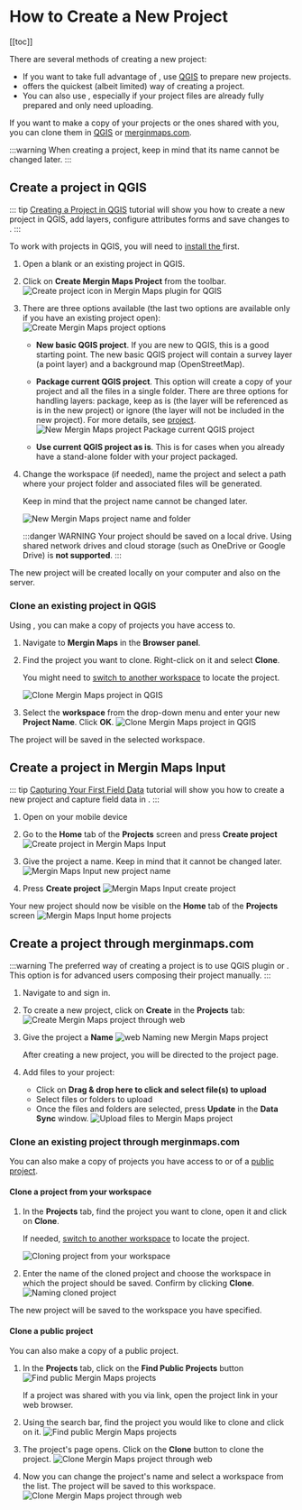 # How to Create a New Project
[[toc]]

There are several methods of creating a new <MainPlatformName /> project:
- If you want to take full advantage of <MainPlatformNameLink />, use [QGIS](./index.md#create-a-project-in-qgis) to prepare new projects.
- [<MobileAppName /> ](./index.md#create-a-project-in-mergin-maps-input) offers the quickest (albeit limited) way of creating a <MainPlatformName /> project.
- You can also use <AppDomainNameLink />, especially if your project files are already fully prepared and only need uploading.

If you want to make a copy of your projects or the ones shared with you, you can clone them in [QGIS](./index.md#clone-an-existing-project-in-qgis) or [merginmaps.com](./index.md#clone-an-existing-project-through-merginmaps-com).

:::warning
When creating a project, keep in mind that its name cannot be changed later.
:::

## Create a project in QGIS
::: tip
[Creating a Project in QGIS](../../tutorials/creating-a-project-in-qgis/index.md) tutorial will show you how to create a new project in QGIS, add layers, configure attributes forms and save changes to <MainPlatformNameLink />. 
:::

To work with <MainPlatformName /> projects in QGIS, you will need to [install the <QGISPluginName />](../../setup/install-mergin-maps-plugin-for-qgis/index.md) first.

1. Open a blank or an existing project in QGIS.
2. Click on **Create Mergin Maps Project** from the toolbar.
   ![Create project icon in Mergin Maps plugin for QGIS](../../tutorials/creating-a-project-in-qgis/qgis-create-mergin-project.jpg "Create project icon in Mergin Maps plugin for QGIS")

3. There are three options available (the last two options are available only if you have an existing project open):
   ![Create Mergin Maps project options](./mergin_plugin_project_wizard_2.jpg "Create Mergin Maps project options")

   - **New basic QGIS project**. If you are new to QGIS, this is a good starting point. The new basic QGIS project will contain a survey layer (a point layer) and a background map (OpenStreetMap).

   - **Package current QGIS project**. This option will create a copy of your project and all the files in a single folder. There are three options for handling layers: package, keep as is (the layer will be referenced as is in the new project) or ignore (the layer will not be included in the new project). For more details, see [<MainPlatformName /> project](../project/#packaging-qgis-project).
     ![New Mergin Maps project Package current QGIS project](./mergin_plugin_project_wizard_3.jpg "New Mergin Maps project - Package current QGIS project")

   - **Use current QGIS project as is**. This is for cases when you already have a stand-alone folder with your project packaged.

4. Change the workspace (if needed), name the project and select a path where your project folder and associated files will be generated.

   Keep in mind that the project name cannot be changed later.
   
   ![New Mergin Maps project name and folder](./mergin_plugin_project_wizard_4.jpg "New Mergin Maps project name and folder")
   
   :::danger WARNING
   Your project should be saved on a local drive. Using shared network drives and cloud storage (such as OneDrive or Google Drive) is **not supported**.
   :::

The new <MainPlatformName /> project will be created locally on your computer and also on the <MainPlatformNameLink /> server. 

### Clone an existing project in QGIS
Using <QGISPluginName />, you can make a copy of projects you have access to.

1. Navigate to **Mergin Maps** in the **Browser panel**.
2. Find the project you want to clone. Right-click on it and select **Clone**.

   You might need to [switch to another workspace](../workspaces/#switch-workspaces-in-qgis) to locate the project.
 
   ![Clone Mergin Maps project in QGIS](./plugin-clone.jpg "Clone Mergin Maps project in QGIS")

3. Select the **workspace** from the drop-down menu and enter your new **Project Name**. Click **OK**.
   ![Clone Mergin Maps project in QGIS](./clone.jpg "Clone Mergin Maps project in QGIS")

The project will be saved in the selected workspace.

## Create a project in Mergin Maps Input
::: tip
[Capturing Your First Field Data](../../tutorials/capturing-first-data/index.md) tutorial will show you how to create a new project and capture field data in <MobileAppName />.
:::

1. Open <MobileAppName /> on your mobile device
2. Go to the **Home** tab of the **Projects** screen and press **Create project**
   ![Create project in Mergin Maps Input](../../tutorials/capturing-first-data/merginmaps-mobile-home-tab-of-projects-screen.jpg "Create project in Mergin Maps Input")

3. Give the project a name. Keep in mind that it cannot be changed later.
   ![Mergin Maps Input new project name](../../tutorials/capturing-first-data/merginmaps-mobile-naming-new-project.jpg "Mergin Maps Input new project name")

4. Press **Create project**
   ![Mergin Maps Input create project](../../tutorials/capturing-first-data/merginmaps-mobile-create-new-project.jpg "Mergin Maps Input create project")
   
Your new project should now be visible on the **Home** tab of the **Projects** screen
![Mergin Maps Input home projects](../../tutorials/capturing-first-data/merginmaps-mobile-new-project-listed.jpg "Mergin Maps Input home projects")

## Create a project through merginmaps.com
:::warning
The preferred way of creating a project is to use QGIS plugin or <MobileAppName />. This option is for advanced users composing their project manually.
:::

1. Navigate to <AppDomainNameLink /> and sign in.
2. To create a new project, click on **Create** in the **Projects** tab:
   ![Create Mergin Maps project through web](./web-create-project.jpg "Create Mergin Maps project through web")

3. Give the project a **Name**
   ![web Naming new Mergin Maps project](./web-create-project-2.jpg "web Naming new Mergin Maps project")

   After creating a new project, you will be directed to the project page. 

4. Add files to your project:
   - Click on **Drag & drop here to click and select file(s) to upload**
   - Select files or folders to upload
   - Once the files and folders are selected, press **Update** in the **Data Sync** window.
   ![Upload files to Mergin Maps project](./web-project-upload.jpg "Upload files to Mergin Maps project")

### Clone an existing project through merginmaps.com
You can also make a copy of projects you have access to or of a [public project](../permissions/#public-and-private-projects).

#### Clone a project from your workspace
1. In the **Projects** tab, find the project you want to clone, open it and click on **Clone**.

   If needed, [switch to another workspace](../workspaces/#switch-workspaces-in-qgis) to locate the project.
   
   ![Cloning project from your workspace](./web-clone-your-prj.jpg "Cloning project from your workspace")

2. Enter the name of the cloned project and choose the workspace in which the project should be saved. Confirm by clicking **Clone**.
   ![Naming cloned project](./web-clone-your-prj-2.jpg "Naming cloned project")

The new project will be saved to the workspace you have specified.

#### Clone a public project
You can also make a copy of a public project. 

1. In the **Projects** tab, click on the **Find Public Projects** button
   ![Find public Mergin Maps projects](./web-find-public-project.jpg "Find public Mergin Maps projects")
   
   If a project was shared with you via link, open the project link in your web browser.
   
2. Using the search bar, find the project you would like to clone and click on it.
   ![Find public Mergin Maps projects](./web-find-project.jpg "Find public Mergin Maps projects")

3. The project's page opens. Click on the **Clone** button to clone the project.
   ![Clone Mergin Maps project through web](./web-clone-project.jpg "Clone Mergin Maps project through web")
   
3. Now you can change the project's name and select a workspace from the list. The project will be saved to this workspace.
   ![Clone Mergin Maps project through web](./web-clone-project-2.jpg "Clone Mergin Maps project through web")

